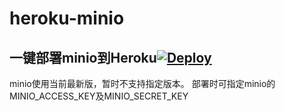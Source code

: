 # heroku-minio
## 一键部署minio到Heroku[![Deploy](https://www.herokucdn.com/deploy/button.png)](https://heroku.com/deploy)
minio使用当前最新版，暂时不支持指定版本。
部署时可指定minio的MINIO_ACCESS_KEY及MINIO_SECRET_KEY
